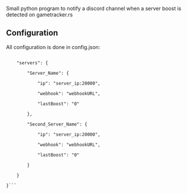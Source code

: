 Small python program to notify a discord channel when a server boost is detected on gametracker.rs

## Configuration

All configuration is done in config.json:

```{

    "servers": {

        "Server_Name": {

            "ip": "server_ip:20000",

            "webhook": "webhookURL",

            "lastBoost": "0"

        },

        "Second_Server_Name": {

            "ip": "server_ip:20000",

            "webhook": "webhookURL",

            "lastBoost": "0"

        }

    }

}```
